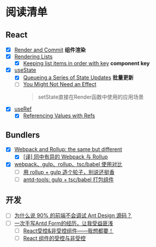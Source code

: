 # 阅读清单

## React

- [x] [Render and Commit](https://react.dev/learn/render-and-commit) **组件渲染**
- [x] [Rendering Lists](https://react.dev/learn/rendering-lists#rules-of-keys)
  - [x] [Keeping list items in order with key](https://react.dev/learn/rendering-lists#keeping-list-items-in-order-with-key) **component key**
- [x] [useState](https://react.dev/reference/react/useState#storing-information-from-previous-renders)
  - [x] [Queueing a Series of State Updates](https://react.dev/learn/queueing-a-series-of-state-updates) **批量更新**
  - [ ] [You Might Not Need an Effect](https://react.dev/learn/you-might-not-need-an-effect)
    > setState直接在Render函数中使用的应用场景
- [x] [useRef](https://react.dev/reference/react/useRef)
  - [x] [Referencing Values with Refs](https://react.dev/learn/referencing-values-with-refs#differences-between-refs-and-state)

## Bundlers

- [x] [Webpack and Rollup: the same but different](https://medium.com/webpack/webpack-and-rollup-the-same-but-different-a41ad427058c)
  - [x] [[译] 同中有异的 Webpack 与 Rollup](https://juejin.cn/post/6844903473700405261)
- [x] [webpack、gulp、rollup、tsc/babel 使用对比](https://segmentfault.com/a/1190000037638760)
  - [ ] [用 rollup + gulp 造个轮子，别说还挺香](https://juejin.cn/post/7081998643657605127#heading-7)
  - [ ] [antd-tools: gulp + tsc/babel 打包组件](https://github.com/ant-design/antd-tools/blob/master/lib/gulpfile.js)

## 开发

- [ ] [为什么说 90% 的前端不会调试 Ant Design 源码？](https://juejin.cn/post/7158430758070140942)
- [ ] [一次手写Antd Form的经历，让我受益匪浅](https://juejin.cn/post/7038099720400535582)
  - [ ] [React受控&非受控组件——我想都要！](https://juejin.cn/post/7051855761588092958)
  - [ ] [React 组件的受控与非受控](https://zhuanlan.zhihu.com/p/536322574)